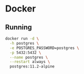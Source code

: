 # Docker

## Running

```sh
docker run -d \
  -h postgres \
  -e POSTGRES_PASSWORD=postgres \
  -p 5432:5432 \
  --name postgres \
  --restart always \
  postgres:11.2-alpine
```
